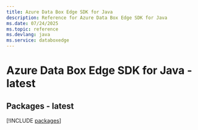 ```yaml
---
title: Azure Data Box Edge SDK for Java
description: Reference for Azure Data Box Edge SDK for Java
ms.date: 07/24/2025
ms.topic: reference
ms.devlang: java
ms.service: databoxedge
---
```

# Azure Data Box Edge SDK for Java - latest
## Packages - latest
[!INCLUDE [packages](data-box-edge-index.md)]